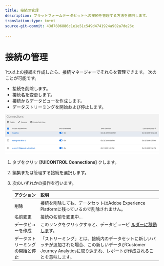 ```yaml
---
title: 接続の管理
description: プラットフォームデータセットへの接続を管理する方法を説明します。
translation-type: tm+mt
source-git-commit: 43d7606886c1e1e51c549d4741924a902a7de26c

---
```



# 接続の管理

1つ以上の接続を作成したら、接続マネージャーでそれらを管理できます。 次のことが可能です。

* 接続を削除します。
* 接続名を変更します。
* 接続からデータビューを作成します。
* データストリーミングを開始および停止します。

![接続マネージャ](assets/connections-manager.png)

1. タブをクリッ **[!UICONTROL Connections]** クします。

2. 編集または管理する接続を選択します。

3. 次のいずれかの操作を行います。

   | アクション | 説明 |
   |---|---|
   | 削除 | 接続を削除しても、データセットはAdobe Experience Platformに残っているので削除されません。 |
   | 名前変更 | 接続の名前を変更中… |
   | データビューを作成 | このリンクをクリックすると、データビュービ [ルダーに移動しま](/help/data-views/create-dataview.md)す。 |
   | データストリーミングの開始と停止 | 「ストリーミング」とは、接続内のデータセットに新しいバッチが追加された場合、この新しいデータがCustomer Jeurney Analyticsに取り込まれ、レポートが作成されることを意味します。 |


